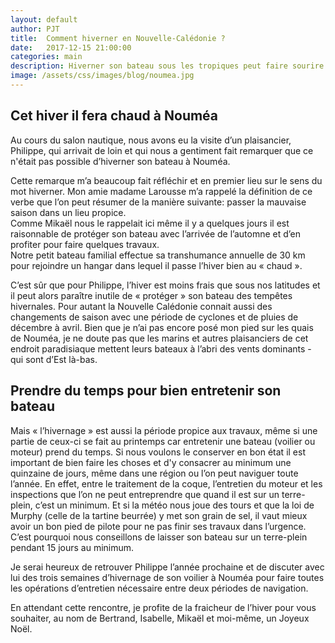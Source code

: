 ```yaml
---
layout: default
author: PJT
title:  Comment hiverner en Nouvelle-Calédonie ?
date:   2017-12-15 21:00:00
categories: main
description: Hiverner son bateau sous les tropiques peut faire sourire dans un premier temps.  Mais en y regardant de plus prés on se rend compte que les bateaux qui naviguent dans ces eaux ont autant besoin d'entretien que ceux qui restent en métrople.
image: /assets/css/images/blog/noumea.jpg
---
```

## Cet hiver il fera chaud à Nouméa
Au cours du salon nautique, nous avons eu la visite d’un plaisancier, 
Philippe, qui arrivait de loin et qui nous a gentiment fait remarquer que ce n'était pas possible d’hiverner son bateau à Nouméa.  
<!--break-->
Cette remarque m’a beaucoup fait réfléchir et en premier lieu sur le sens du mot hiverner.
Mon amie madame Larousse m’a rappelé la définition de ce verbe que l’on peut résumer de la manière suivante: passer la mauvaise saison dans un lieu propice.  
Comme Mikaël nous le rappelait ici même il y a quelques jours il est raisonnable de protéger son bateau avec l’arrivée de l’automne et d’en profiter pour faire quelques travaux.  
Notre petit bateau familial effectue sa transhumance annuelle de 30 km pour rejoindre un hangar dans lequel il passe l’hiver bien au « chaud ».

C’est sûr que pour Philippe, l’hiver est moins frais que sous nos latitudes et il peut alors paraître inutile de « protéger » son bateau des tempêtes hivernales.
Pour autant la Nouvelle Calédonie connait aussi des changements de saison avec une période de cyclones et de pluies de décembre à avril.
Bien que je n’ai pas encore posé mon pied sur les quais de Nouméa, je ne doute pas que les marins et autres plaisanciers de cet endroit paradisiaque mettent leurs bateaux à l’abri des vents dominants - qui sont d’Est là-bas.

## Prendre du temps pour bien entretenir son bateau
Mais « l’hivernage » est aussi la période propice aux travaux, même si une partie de ceux-ci se fait au printemps car entretenir une bateau (voilier ou moteur) prend du temps.
Si nous voulons le conserver en bon état il est important de bien faire les choses et d'y consacrer au minimum une quinzaine de jours, même dans une région ou l’on peut naviguer toute l’année.
En effet, entre le traitement de la coque, l’entretien du moteur et les inspections que l’on ne peut entreprendre que quand il est sur un terre-plein, c’est un minimum. 
Et si la météo nous joue des tours et que la loi de Murphy (celle de la tartine beurrée) y met son grain de sel, il vaut mieux avoir un bon pied de pilote pour ne pas finir ses travaux dans l’urgence.
C’est pourquoi nous conseillons de laisser son bateau sur un terre-plein pendant 15 jours au minimum.

Je serai heureux de retrouver Philippe l’année prochaine et de discuter avec lui des trois semaines d’hivernage de son voilier à Nouméa pour faire toutes les opérations d’entretien nécessaire entre deux périodes de navigation.

En attendant cette rencontre, je profite de la fraicheur de l’hiver pour vous souhaiter, au nom de Bertrand, Isabelle, Mikaël et moi-même, un Joyeux Noël.